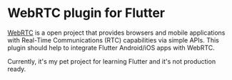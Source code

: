 # WebRTC plugin for Flutter

[WebRTC](http://webrtc.org) is a open project that provides browsers and mobile applications with Real-Time Communications (RTC) capabilities via simple APIs. This plugin should help to integrate Flutter Android/iOS apps with WebRTC.

Currently, it's my pet project for learning Flutter and it's not production ready.

